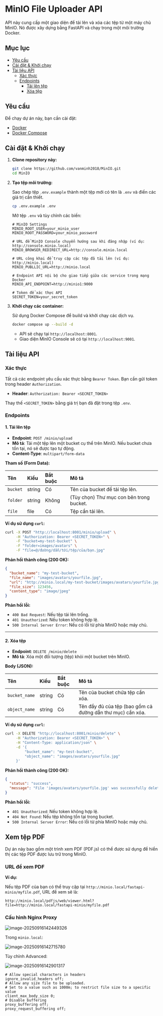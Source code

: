 # MinIO File Uploader API

API này cung cấp một giao diện để tải lên và xóa các tệp từ một máy chủ MinIO. Nó được xây dựng bằng FastAPI và chạy trong một môi trường Docker.

## Mục lục

- [Yêu cầu](#yêu-cầu)
- [Cài đặt & Khởi chạy](#cài-đặt--khởi-chạy)
- [Tài liệu API](#tài-liệu-api)
  - [Xác thực](#xác-thực)
  - [Endpoints](#endpoints)
    - [Tải lên tệp](#1-tải-lên-tệp)
    - [Xóa tệp](#2-xóa-tệp)

## Yêu cầu

Để chạy dự án này, bạn cần cài đặt:

- [Docker](https://docs.docker.com/get-docker/)
- [Docker Compose](https://docs.docker.com/compose/install/)

## Cài đặt & Khởi chạy

1.  **Clone repository này:**

    ```bash
    git clone https://github.com/vanminh2018/MinIO.git
    cd MinIO
    ```

2.  **Tạo tệp môi trường:**

    Sao chép tệp `.env.example` thành một tệp mới có tên là `.env` và điền các giá trị cần thiết.

    ```bash
    cp .env.example .env
    ```

    Mở tệp `.env` và tùy chỉnh các biến:

    ```shell
    # MinIO Settings
    MINIO_ROOT_USER=your_minio_user
    MINIO_ROOT_PASSWORD=your_minio_password

    # URL để MinIO Console chuyển hướng sau khi đăng nhập (ví dụ: http://console.minio.local)
    MINIO_BROWSER_REDIRECT_URL=http://console.minio.local

    # URL công khai để truy cập các tệp đã tải lên (ví dụ: http://minio.local)
    MINIO_PUBLLIC_URL=http://minio.local

    # Endpoint API nội bộ cho giao tiếp giữa các service trong mạng Docker
    MINIO_API_ENDPOINT=http://minio1:9000

    # Token để xác thực API
    SECRET_TOKEN=your_secret_token
    ```

3.  **Khởi chạy các container:**

    Sử dụng Docker Compose để build và khởi chạy các dịch vụ.

    ```bash
    docker compose up --build -d
    ```

    - API sẽ chạy tại `http://localhost:8001`.
    - Giao diện MinIO Console sẽ có tại `http://localhost:9001`.

## Tài liệu API

### Xác thực

Tất cả các endpoint yêu cầu xác thực bằng `Bearer Token`. Bạn cần gửi token trong header `Authorization`.

- **Header**: `Authorization: Bearer <SECRET_TOKEN>`

Thay thế `<SECRET_TOKEN>` bằng giá trị bạn đã đặt trong tệp `.env`.

### Endpoints

#### 1. Tải lên tệp

- **Endpoint**: `POST /minio/upload`
- **Mô tả**: Tải một tệp lên một bucket cụ thể trên MinIO. Nếu bucket chưa tồn tại, nó sẽ được tạo tự động.
- **Content-Type**: `multipart/form-data`

**Tham số (Form Data):**

| Tên      | Kiểu   | Bắt buộc | Mô tả                                    |
| :------- | :----- | :------- | :--------------------------------------- |
| `bucket` | string | Có       | Tên của bucket để tải tệp lên.           |
| `folder` | string | Không    | (Tùy chọn) Thư mục con bên trong bucket. |
| `file`   | file   | Có       | Tệp cần tải lên.                         |

**Ví dụ sử dụng `curl`:**

```bash
curl -X POST "http://localhost:8001/minio/upload" \
     -H "Authorization: Bearer <SECRET_TOKEN>" \
     -F "bucket=my-test-bucket" \
     -F "folder=images/avatars" \
     -F "file=@/đường/dẫn/tới/tệp/của/bạn.jpg"
```

**Phản hồi thành công (200 OK):**

```json
{
  "bucket_name": "my-test-bucket",
  "file_name": "images/avatars/yourfile.jpg",
  "url": "http://minio.local/my-test-bucket/images/avatars/yourfile.jpg",
  "file_size": 123456,
  "content_type": "image/jpeg"
}
```

**Phản hồi lỗi:**

- `400 Bad Request`: Nếu tệp tải lên trống.
- `401 Unauthorized`: Nếu token không hợp lệ.
- `500 Internal Server Error`: Nếu có lỗi từ phía MinIO hoặc máy chủ.

---

#### 2. Xóa tệp

- **Endpoint**: `DELETE /minio/delete`
- **Mô tả**: Xóa một đối tượng (tệp) khỏi một bucket trên MinIO.

**Body (JSON):**

| Tên           | Kiểu   | Bắt buộc | Mô tả                                                      |
| :------------ | :----- | :------- | :--------------------------------------------------------- |
| `bucket_name` | string | Có       | Tên của bucket chứa tệp cần xóa.                           |
| `object_name` | string | Có       | Tên đầy đủ của tệp (bao gồm cả đường dẫn thư mục) cần xóa. |

**Ví dụ sử dụng `curl`:**

```bash
curl -X DELETE "http://localhost:8001/minio/delete" \
     -H "Authorization: Bearer <SECRET_TOKEN>" \
     -H "Content-Type: application/json" \
     -d '{
         "bucket_name": "my-test-bucket",
         "object_name": "images/avatars/yourfile.jpg"
     }'
```

**Phản hồi thành công (200 OK):**

```json
{
  "status": "success",
  "message": "File 'images/avatars/yourfile.jpg' was successfully deleted from bucket 'my-test-bucket'."
}
```

**Phản hồi lỗi:**

- `401 Unauthorized`: Nếu token không hợp lệ.
- `404 Not Found`: Nếu tệp không tồn tại trong bucket.
- `500 Internal Server Error`: Nếu có lỗi từ phía MinIO hoặc máy chủ.

## Xem tệp PDF

Dự án này bao gồm một trình xem PDF (PDF.js) có thể được sử dụng để hiển thị các tệp PDF được lưu trữ trong MinIO.

### URL để xem PDF

**Ví dụ:**

Nếu tệp PDF của bạn có thể truy cập tại `http://minio.local/fastapi-minio/myfile.pdf`, URL để xem sẽ là:

```
http://minio.local/pdfjs/web/viewer.html?file=http://minio.local/fastapi-minio/myfile.pdf
```

### Cấu hình Nginx Proxy

![image-20250916142449326](./assets/image-20250916142449326.png)

Trong `minio.local`:

![image-20250916142715780](./assets/image-20250916142715780.png)

Tùy chỉnh Advanced:

![image-20250916142901317](./assets/image-20250916142901317.png)

```nginx
# Allow special characters in headers
ignore_invalid_headers off;
# Allow any size file to be uploaded.
# Set to a value such as 1000m; to restrict file size to a specific value
client_max_body_size 0;
# Disable buffering
proxy_buffering off;
proxy_request_buffering off;
```
